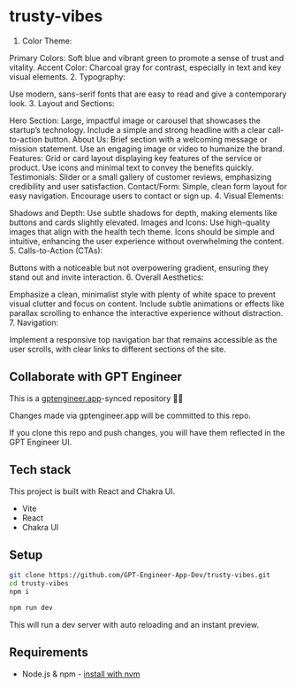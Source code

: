 # trusty-vibes

1. Color Theme:

Primary Colors: Soft blue and vibrant green to promote a sense of trust and vitality.
Accent Color: Charcoal gray for contrast, especially in text and key visual elements.
2. Typography:

Use modern, sans-serif fonts that are easy to read and give a contemporary look.
3. Layout and Sections:

Hero Section: Large, impactful image or carousel that showcases the startup’s technology. Include a simple and strong headline with a clear call-to-action button.
About Us: Brief section with a welcoming message or mission statement. Use an engaging image or video to humanize the brand.
Features: Grid or card layout displaying key features of the service or product. Use icons and minimal text to convey the benefits quickly.
Testimonials: Slider or a small gallery of customer reviews, emphasizing credibility and user satisfaction.
Contact/Form: Simple, clean form layout for easy navigation. Encourage users to contact or sign up.
4. Visual Elements:

Shadows and Depth: Use subtle shadows for depth, making elements like buttons and cards slightly elevated.
Images and Icons: Use high-quality images that align with the health tech theme. Icons should be simple and intuitive, enhancing the user experience without overwhelming the content.
5. Calls-to-Action (CTAs):

Buttons with a noticeable but not overpowering gradient, ensuring they stand out and invite interaction.
6. Overall Aesthetics:

Emphasize a clean, minimalist style with plenty of white space to prevent visual clutter and focus on content.
Include subtle animations or effects like parallax scrolling to enhance the interactive experience without distraction.
7. Navigation:

Implement a responsive top navigation bar that remains accessible as the user scrolls, with clear links to different sections of the site.

## Collaborate with GPT Engineer

This is a [gptengineer.app](https://gptengineer.app)-synced repository 🌟🤖

Changes made via gptengineer.app will be committed to this repo.

If you clone this repo and push changes, you will have them reflected in the GPT Engineer UI.

## Tech stack

This project is built with React and Chakra UI.

- Vite
- React
- Chakra UI

## Setup

```sh
git clone https://github.com/GPT-Engineer-App-Dev/trusty-vibes.git
cd trusty-vibes
npm i
```

```sh
npm run dev
```

This will run a dev server with auto reloading and an instant preview.

## Requirements

- Node.js & npm - [install with nvm](https://github.com/nvm-sh/nvm#installing-and-updating)
